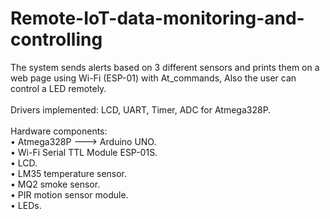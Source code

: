 # Remote-IoT-data-monitoring-and-controlling
The system sends alerts based on 3 different sensors and prints them on a web page using Wi-Fi (ESP-01) with At_commands, Also the user can control a LED remotely.<br />
<br />
Drivers implemented: LCD, UART, Timer, ADC for Atmega328P.<br />
<br />
Hardware components:<br />
• Atmega328P ---> Arduino UNO.<br />
• Wi-Fi Serial TTL Module ESP-01S.<br />
• LCD.<br />
• LM35 temperature sensor.<br />
• MQ2 smoke sensor.<br />
• PIR motion sensor module.<br />
• LEDs.<br />

